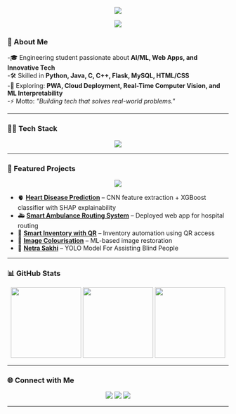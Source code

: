 <p align="center">
  <img src="https://capsule-render.vercel.app/api?type=venom&color=0:36BCF7,100:6C63FF&height=200&section=header&text=Arjun%20Jayakrishnan&fontSize=45&fontColor=ffffff&animation=scaleIn" />
</p>
<p align="center">
  <img src="https://readme-typing-svg.herokuapp.com?font=Fira+Code&size=26&duration=3000&pause=1000&color=36BCF7&center=true&vCenter=true&width=650&lines=Computer+Science+Engineer;AI%2FML+Enthusiast;Developer;Always+Learning+New+Tech" />
</p>

### 🚀 About Me


-🎓 Engineering student passionate about **AI/ML, Web Apps, and Innovative Tech**  
-🛠️ Skilled in **Python, Java, C, C++, Flask, MySQL, HTML/CSS**  
-🌱 Exploring: **PWA, Cloud Deployment, Real-Time Computer Vision, and ML Interpretability**  
-⚡ Motto: *"Building tech that solves real-world problems."*


---

### 🧑‍💻 Tech Stack
<p align="center">
  <img src="https://skillicons.dev/icons?i=python,java,c,cpp,flask,mysql,html,css,git,github" />
</p>

---

### 📌 Featured Projects
<p align="center">
  <img src="https://readme-typing-svg.herokuapp.com?font=Fira+Code&size=18&duration=2000&pause=500&color=FF5C57&center=true&vCenter=true&width=550&lines=Highlighted+Projects" />
</p>

- 🫀 [**Heart Disease Prediction**](https://github.com/ArjunJayakrishnan-codes/Heart-Disease-Prediction) – CNN feature extraction + XGBoost classifier with SHAP explainability  
- 🚑 [**Smart Ambulance Routing System**](https://github.com/ArjunJayakrishnan-codes/Smart-Ambulance-Routing-System) – Deployed web app for hospital routing  
- 🏪 [**Smart Inventory with QR**](https://github.com/ArjunJayakrishnan-codes/Smart-Inventory-Management-with-QR-Access) – Inventory automation using QR access  
- 🎨 [**Image Colourisation**](https://github.com/ArjunJayakrishnan-codes/Image-colorisation) – ML-based image restoration  
- 👀 [**Netra Sakhi**](https://github.com/ArjunJayakrishnan-codes/Netra-Sakhi) – YOLO Model For Assisting Blind People

---

### 📊 GitHub Stats

<p align="center">
  <img src="https://github-profile-summary-cards.vercel.app/api/cards/profile-details?username=ArjunJayakrishnan-codes&theme=tokyonight" height="160" />
  <img src="https://github-readme-stats.vercel.app/api?username=ArjunJayakrishnan-codes&show_icons=true&theme=tokyonight&count_private=true" height="160" />
  <img src="https://github-readme-streak-stats.herokuapp.com/?user=ArjunJayakrishnan-codes&theme=tokyonight" height="160" />
</p>

---

### 🌐 Connect with Me
<p align="center">
  <a href="mailto:arjk276@gmail.com"><img src="https://img.shields.io/badge/Email-D14836?style=for-the-badge&logo=gmail&logoColor=white" /></a>
  <a href="https://www.linkedin.com/in/arjunjayakrishnan/"><img src="https://img.shields.io/badge/LinkedIn-0077B5?style=for-the-badge&logo=linkedin&logoColor=white" /></a>
  <a href="https://github.com/ArjunJayakrishnan-codes"><img src="https://img.shields.io/badge/GitHub-333?style=for-the-badge&logo=github&logoColor=white" /></a>
</p>

---

